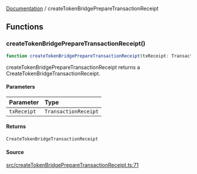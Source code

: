 [Documentation](README.md) / createTokenBridgePrepareTransactionReceipt

## Functions

### createTokenBridgePrepareTransactionReceipt()

```ts
function createTokenBridgePrepareTransactionReceipt(txReceipt: TransactionReceipt): CreateTokenBridgeTransactionReceipt
```

createTokenBridgePrepareTransactionReceipt returns a CreateTokenBridgeTransactionReceipt.

#### Parameters

| Parameter | Type |
| :------ | :------ |
| `txReceipt` | `TransactionReceipt` |

#### Returns

`CreateTokenBridgeTransactionReceipt`

#### Source

[src/createTokenBridgePrepareTransactionReceipt.ts:71](https://github.com/anegg0/arbitrum-orbit-sdk/blob/763a3f41e7ea001cbb6fe81ac11cc794b4a0f94d/src/createTokenBridgePrepareTransactionReceipt.ts#L71)
